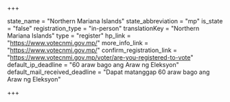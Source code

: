 +++

state_name = "Northern Mariana Islands"
state_abbreviation = "mp"
is_state = "false"
registration_type = "in-person"
translationKey = "Northern Mariana Islands"
type = "register"
hp_link = "https://www.votecnmi.gov.mp/"
more_info_link = "https://www.votecnmi.gov.mp/"
confirm_registration_link = "https://www.votecnmi.gov.mp/voter/are-you-registered-to-vote"
default_ip_deadline = "60 araw bago ang Araw ng Eleksyon"
default_mail_received_deadline = "Dapat matanggap 60 araw bago ang Araw ng Eleksyon"

+++